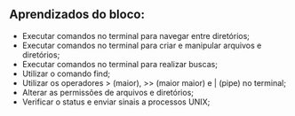 ## Aprendizados do bloco:

* Executar comandos no terminal para navegar entre diretórios;
* Executar comandos no terminal para criar e manipular arquivos e diretórios;
* Executar comandos no terminal para realizar buscas;
* Utilizar o comando find;
* Utilizar os operadores > (maior), >> (maior maior) e | (pipe) no terminal;
* Alterar as permissões de arquivos e diretórios;
* Verificar o status e enviar sinais a processos UNIX;
